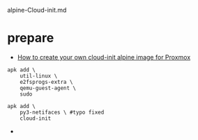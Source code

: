 alpine-Cloud-init.md

# prepare
- [How to create your own cloud-init alpine image for Proxmox](https://twdev.blog/2023/11/alpine_cloudinit/)

```
apk add \
    util-linux \
    e2fsprogs-extra \
    qemu-guest-agent \
    sudo
```

```
apk add \
    py3-netifaces \ #typo fixed
    cloud-init
```
- 
